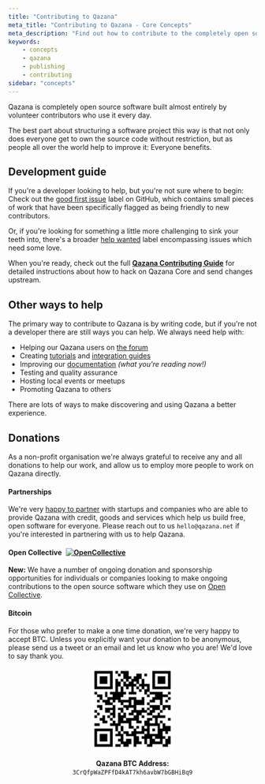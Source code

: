 ```yaml
---
title: "Contributing to Qazana"
meta_title: "Contributing to Qazana - Core Concepts"
meta_description: "Find out how to contribute to the completely open source Qazana software!"
keywords:
    - concepts
    - qazana
    - publishing
    - contributing
sidebar: "concepts"
---
```


Qazana is completely open source software built almost entirely by volunteer contributors who use it every day.

The best part about structuring a software project this way is that not only does everyone get to own the source code without restriction, but as people all over the world help to improve it: Everyone benefits.


## Development guide

If you're a developer looking to help, but you're not sure where to begin: Check out the [good first issue](https://github.com/TryGhost/Qazana/labels/good%20first%20issue) label on GitHub, which contains small pieces of work that have been specifically flagged as being friendly to new contributors.

Or, if you're looking for something a little more challenging to sink your teeth into, there's a broader [help wanted](https://github.com/TryGhost/Qazana/labels/help%20wanted) label encompassing issues which need some love.

When you're ready, check out the full **[Qazana Contributing Guide](https://github.com/TryGhost/Qazana/blob/master/.github/CONTRIBUTING.md)** for detailed instructions about how to hack on Qazana Core and send changes upstream.


## Other ways to help

The primary way to contribute to Qazana is by writing code, but if you're not a developer there are still ways you can help. We always need help with:

- Helping our Qazana users on [the forum](https://forum.qazana.net)
- Creating [tutorials](/tutorials/) and [integration guides](/integrations/)
- Improving our [documentation](https://github.com/tryghost/docs/) _(what you're reading now!)_
- Testing and quality assurance
- Hosting local events or meetups
- Promoting Qazana to others

There are lots of ways to make discovering and using Qazana a better experience.


## Donations

As a non-profit organisation we're always grateful to receive any and all donations to help our work, and allow us to employ more people to work on Qazana directly.


#### Partnerships

We're very [happy to partner](https://qazana.net/partners/) with startups and companies who are able to provide Qazana with credit, goods and services which help us build free, open software for everyone. Please reach out to us `hello@qazana.net` if you're interested in partnering with us to help Qazana.


<h4>Open Collective <a style="display:inline-block;" href="https://opencollective.com/qazana"><img style="margin:0 0 -3px 5px;" src="https://opencollective.com/qazana/backers/badge.svg" alt="OpenCollective" /></a></h4>

**New:** We have a number of ongoing donation and sponsorship opportunities for individuals or companies looking to make ongoing contributions to the open source software which they use on [Open Collective](https://opencollective.com/qazana).


#### Bitcoin

For those who prefer to make a one time donation, we're very happy to accept BTC. Unless you explicitly want your donation to be anonymous, please send us a tweet or an email and let us know who you are! We'd love to say thank you.


<div style="text-align:center">
<img src="/images/concepts/btc-wallet.png" style="max-height:170px" alt="Qazana BTC Address" />

**Qazana BTC Address:**<br>
`3CrQfpWaZPFfD4kAT7kh6avbW7bGBHiBq9`

</div>
